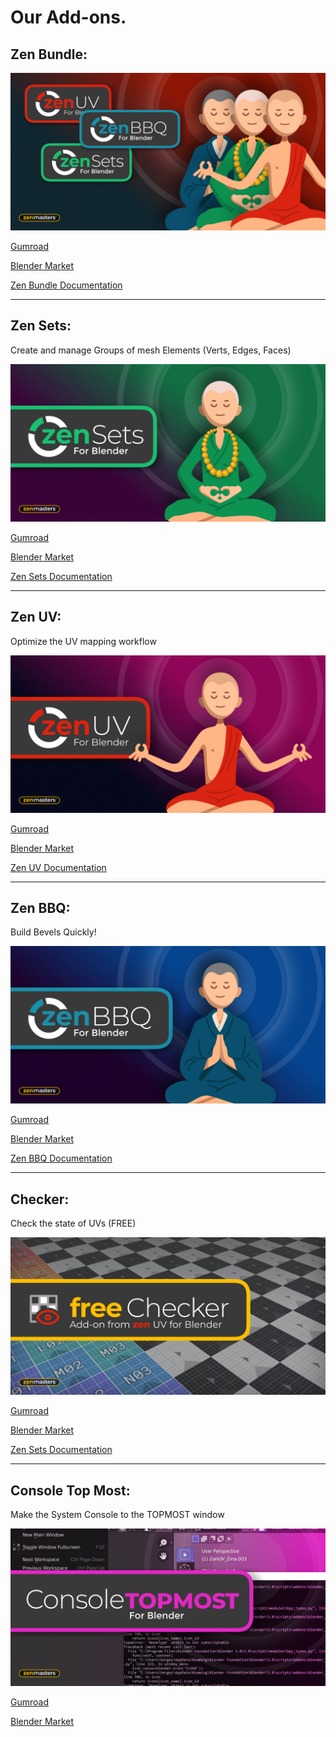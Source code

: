 # Our Add-ons.

## Zen Bundle:

![](img/banners/bmarket-zen-bundle.jpg)

[Gumroad](https://sergeytyapkin.gumroad.com/l/ZenBundle)

[Blender Market](https://www.blendermarket.com/products/zen-bundle)

[Zen Bundle Documentation](https://www.blendermarket.com/products/zen-bundle/docs)

---

## Zen Sets:

Create and manage Groups of mesh Elements (Verts, Edges, Faces)

![](img/banners/bmarket-zen-sets.jpg)

[Gumroad](https://gumroad.com/l/ZenSets)

[Blender Market](https://www.blendermarket.com/products/zen-sets)

[Zen Sets Documentation](https://zen-masters.github.io/Zen-Sets/)

---

## Zen UV:

Optimize the UV mapping workflow

![](img/banners/bmarket-zen-uv.jpg)

[Gumroad](https://gumroad.com/l/ZenUV)

[Blender Market](https://www.blendermarket.com/products/zen-uv)

[Zen UV Documentation](https://zen-masters.github.io/Zen-UV/)

---

## Zen BBQ: 

Build Bevels Quickly!

![](img/banners/bmarket-zen-bbq.jpg)

[Gumroad](https://gumroad.com/l/ZenBBQ)

[Blender Market](https://www.blendermarket.com/products/zen-bbq)

[Zen BBQ Documentation](https://zen-masters.github.io/Zen-BBQ/)

---

## Checker:

Check the state of UVs (FREE)

![](img/banners/bmarket-checker.jpg)

[Gumroad](https://gumroad.com/l/zenuv_checker)

[Blender Market](https://www.blendermarket.com/products/checker)

[Zen Sets Documentation](https://zen-masters.github.io/Zen-UV/checker/ )

---

## Console Top Most:

Make the System Console to the TOPMOST window

![](img/banners/bmarket-console-topmost.jpg)

[Gumroad](https://gumroad.com/l/ZenConsoleTopMost)

[Blender Market](https://www.blendermarket.com/products/zen-console-top-most-for-blender)
